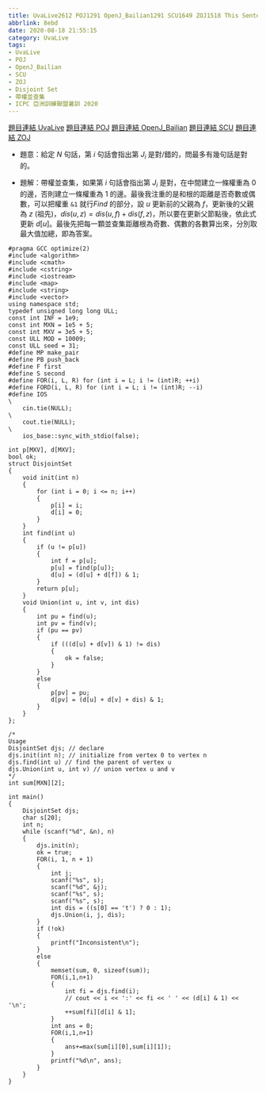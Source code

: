 ```yaml
---
title: UvaLive2612 POJ1291 OpenJ_Bailian1291 SCU1649 ZOJ1518 This Sentence is False
abbrlink: 8ebd
date: 2020-08-18 21:55:15
category: UvaLive
tags:
- UvaLive
- POJ
- OpenJ_Bailian
- SCU
- ZOJ
- Disjoint Set
- 帶權並查集
- ICPC 亞洲訓練聯盟暑訓 2020
---
```

[題目連結 UvaLive](https://icpcarchive.ecs.baylor.edu/index.php?option=com_onlinejudge&Itemid=8&page=show_problem&problem=613)
[題目連結 POJ](http://poj.org/problem?id=1291)
[題目連結 OpenJ_Bailian](http://bailian.openjudge.cn/practice/1291?lang=en_US)
[題目連結 SCU](http://acm.scu.edu.cn/soj/problem.action?id=1649)
[題目連結 ZOJ](https://zoj.pintia.cn/problem-sets/91827364500/problems/91827365017)
* 題意：給定 $N$ 句話，第 $i$ 句話會指出第 $J_i$ 是對/錯的，問最多有幾句話是對的。
<!-- more -->
* 題解：帶權並查集，如果第 $i$ 句話會指出第 $J_i$ 是對，在中間建立一條權重為 0 的邊，否則建立一條權重為 1 的邊。最後我注重的是和根的距離是否奇數或偶數，可以把權重 `&1` 就行$Find$ 的部分，設 $u$ 更新前的父親為 $f$，更新後的父親為 $z$ (祖先)，$dis(u,z)=dis(u,f)+dis(f,z)$，所以要在更新父節點後，依此式更新 $d[u]$。最後先把每一顆並查集距離根為奇數、偶數的各數算出來，分別取最大值加總，即為答案。
```cpp=
#pragma GCC optimize(2)
#include <algorithm>
#include <cmath>
#include <cstring>
#include <iostream>
#include <map>
#include <string>
#include <vector>
using namespace std;
typedef unsigned long long ULL;
const int INF = 1e9;
const int MXN = 1e5 + 5;
const int MXV = 3e5 + 5;
const ULL MOD = 10009;
const ULL seed = 31;
#define MP make_pair
#define PB push_back
#define F first
#define S second
#define FOR(i, L, R) for (int i = L; i != (int)R; ++i)
#define FORD(i, L, R) for (int i = L; i != (int)R; --i)
#define IOS                                                                    \
    cin.tie(NULL);                                                             \
    cout.tie(NULL);                                                            \
    ios_base::sync_with_stdio(false);

int p[MXV], d[MXV];
bool ok;
struct DisjointSet
{
    void init(int n)
    {
        for (int i = 0; i <= n; i++)
        {
            p[i] = i;
            d[i] = 0;
        }
    }
    int find(int u)
    {
        if (u != p[u])
        {
            int f = p[u];
            p[u] = find(p[u]);
            d[u] = (d[u] + d[f]) & 1;
        }
        return p[u];
    }
    void Union(int u, int v, int dis)
    {
        int pu = find(u);
        int pv = find(v);
        if (pu == pv)
        {
            if (((d[u] + d[v]) & 1) != dis)
            {
                ok = false;
            }
        }
        else
        {
            p[pv] = pu;
            d[pv] = (d[u] + d[v] + dis) & 1;
        }
    }
};

/*
Usage
DisjointSet djs; // declare
djs.init(int n); // initialize from vertex 0 to vertex n
djs.find(int u) // find the parent of vertex u
djs.Union(int u, int v) // union vertex u and v
*/
int sum[MXN][2];

int main()
{
    DisjointSet djs;
    char s[20];
    int n;
    while (scanf("%d", &n), n)
    {
        djs.init(n);
        ok = true;
        FOR(i, 1, n + 1)
        {
            int j;
            scanf("%s", s);
            scanf("%d", &j);
            scanf("%s", s);
            scanf("%s", s);
            int dis = ((s[0] == 't') ? 0 : 1);
            djs.Union(i, j, dis);
        }
        if (!ok)
        {
            printf("Inconsistent\n");
        }
        else
        {
            memset(sum, 0, sizeof(sum));
            FOR(i,1,n+1)
            {
                int fi = djs.find(i);
                // cout << i << ':' << fi << ' ' << (d[i] & 1) << '\n';
                ++sum[fi][d[i] & 1];
            }
            int ans = 0;
            FOR(i,1,n+1)
            {
                ans+=max(sum[i][0],sum[i][1]);
            }
            printf("%d\n", ans);
        }
    }
}
```
